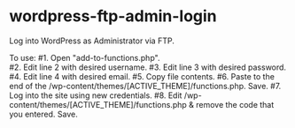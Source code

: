 # wordpress-ftp-admin-login
Log into WordPress as Administrator via FTP.

To use: 
#1. Open "add-to-functions.php".  
#2. Edit line 2 with desired username.
#3. Edit line 3 with desired password.
#4. Edit line 4 with desired email.
#5. Copy file contents.
#6. Paste to the end of the /wp-content/themes/[ACTIVE_THEME]/functions.php. Save.
#7. Log into the site using new credentials. 
#8. Edit /wp-content/themes/[ACTIVE_THEME]/functions.php & remove the code that you entered.  Save.
